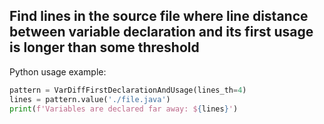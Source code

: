Find lines in the source file where line distance between variable declaration
and its first usage is longer than some threshold
---

Python usage example:

```python
pattern = VarDiffFirstDeclarationAndUsage(lines_th=4)
lines = pattern.value('./file.java')
print(f'Variables are declared far away: ${lines}')
```